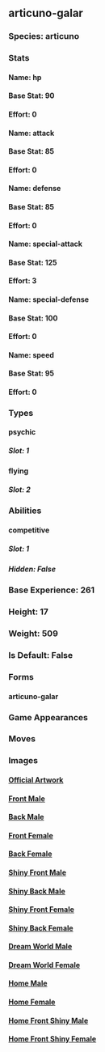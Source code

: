 ## articuno-galar
### Species: articuno
### Stats
#### Name: hp
#### Base Stat: 90
#### Effort: 0
#### Name: attack
#### Base Stat: 85
#### Effort: 0
#### Name: defense
#### Base Stat: 85
#### Effort: 0
#### Name: special-attack
#### Base Stat: 125
#### Effort: 3
#### Name: special-defense
#### Base Stat: 100
#### Effort: 0
#### Name: speed
#### Base Stat: 95
#### Effort: 0
### Types
#### psychic
##### Slot: 1
#### flying
##### Slot: 2
### Abilities
#### competitive
##### Slot: 1
##### Hidden: False
### Base Experience: 261
### Height: 17
### Weight: 509
### Is Default: False
### Forms
#### articuno-galar
### Game Appearances
### Moves
### Images
#### [Official Artwork](https://raw.githubusercontent.com/PokeAPI/sprites/master/sprites/pokemon/other/official-artwork/10166.png)
#### [Front Male](https://raw.githubusercontent.com/PokeAPI/sprites/master/sprites/pokemon/10166.png)
#### [Back Male](https://raw.githubusercontent.com/PokeAPI/sprites/master/sprites/pokemon/back/10166.png)
#### [Front Female](None)
#### [Back Female](None)
#### [Shiny Front Male](https://raw.githubusercontent.com/PokeAPI/sprites/master/sprites/pokemon/shiny/10166.png)
#### [Shiny Back Male](https://raw.githubusercontent.com/PokeAPI/sprites/master/sprites/pokemon/back/10166.png)
#### [Shiny Front Female](None)
#### [Shiny Back Female](None)
#### [Dream World Male](None)
#### [Dream World Female](None)
#### [Home Male](https://raw.githubusercontent.com/PokeAPI/sprites/master/sprites/pokemon/other/home/10166.png)
#### [Home Female](None)
#### [Home Front Shiny Male](https://raw.githubusercontent.com/PokeAPI/sprites/master/sprites/pokemon/other/home/shiny/10166.png)
#### [Home Front Shiny Female](None)